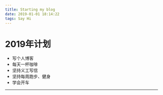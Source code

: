 ```yaml
---
title: Starting my blog
date: 2019-01-01 18:14:22
tags: Say Hi
---
```


# 2019年计划

- 写个人博客
- 每天一杯咖啡
- 坚持义工写信
- 坚持每周跑步、健身
- 学会开车

---



